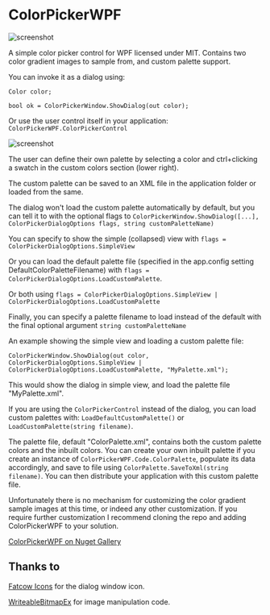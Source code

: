 # ColorPickerWPF

![screenshot](https://raw.githubusercontent.com/drogoganor/ColorPickerWPF/master/images/Picker1.png)

A simple color picker control for WPF licensed under MIT. Contains two color gradient images to sample from, and custom palette support.

You can invoke it as a dialog using: 

`Color color;`

`bool ok = ColorPickerWindow.ShowDialog(out color);`

Or use the user control itself in your application: `ColorPickerWPF.ColorPickerControl`

![screenshot](https://raw.githubusercontent.com/drogoganor/ColorPickerWPF/master/images/Picker2.png)

The user can define their own palette by selecting a color and ctrl+clicking a swatch in the custom colors section (lower right).

The custom palette can be saved to an XML file in the application folder or loaded from the same. 

The dialog won't load the custom palette automatically by default, but you can tell it to with the optional flags to `ColorPickerWindow.ShowDialog([...], ColorPickerDialogOptions flags, string customPaletteName)`

You can specify to show the simple (collapsed) view with `flags = ColorPickerDialogOptions.SimpleView`

Or you can load the default palette file (specified in the app.config setting DefaultColorPaletteFilename) with `flags = ColorPickerDialogOptions.LoadCustomPalette`.

Or both using `flags = ColorPickerDialogOptions.SimpleView | ColorPickerDialogOptions.LoadCustomPalette`

Finally, you can specify a palette filename to load instead of the default with the final optional argument `string customPaletteName`

An example showing the simple view and loading a custom palette file:

`ColorPickerWindow.ShowDialog(out color, ColorPickerDialogOptions.SimpleView | ColorPickerDialogOptions.LoadCustomPalette, "MyPalette.xml");`

This would show the dialog in simple view, and load the palette file "MyPalette.xml".

If you are using the `ColorPickerControl` instead of the dialog, you can load custom palettes with: `LoadDefaultCustomPalette()` or `LoadCustomPalette(string filename)`.

The palette file, default "ColorPalette.xml", contains both the custom palette colors and the inbuilt colors. You can create your own inbuilt palette if you create an instance of `ColorPickerWPF.Code.ColorPalette`, populate its data accordingly, and save to file using `ColorPalette.SaveToXml(string filename)`. You can then distribute your application with this custom palette file.

Unfortunately there is no mechanism for customizing the color gradient sample images at this time, or indeed any other customization. If you require further customization I recommend cloning the repo and adding ColorPickerWPF to your solution.

[ColorPickerWPF on Nuget Gallery](https://www.nuget.org/packages/ColorPickerWPF)

## Thanks to

[Fatcow Icons](http://www.fatcow.com/free-icons) for the dialog window icon.

[WriteableBitmapEx](https://github.com/teichgraf/WriteableBitmapEx/) for image manipulation code.

